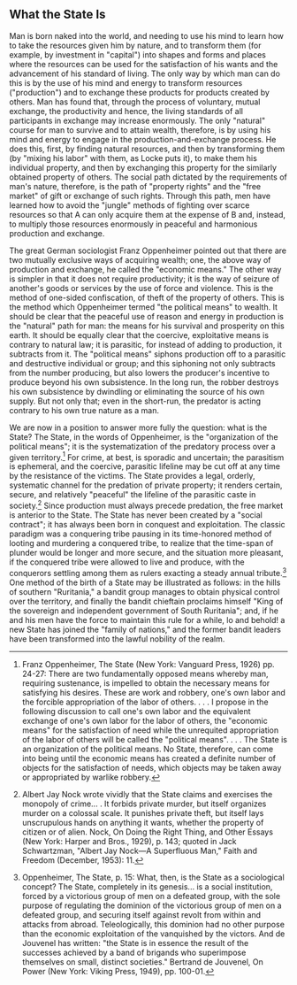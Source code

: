 What the State Is
-----------------

Man is born naked into the world, and needing to use his mind to learn how to take the resources given him by nature, and to transform them (for example, by investment in "capital") into shapes and forms and places where the resources can be used for the satisfaction of his wants and the advancement of his standard of living. The only way by which man can do this is by the use of his mind and energy to transform resources ("production") and to exchange these products for products created by others. Man has found that, through the process of voluntary, mutual exchange, the productivity and hence, the living standards of all participants in exchange may increase enormously. The only "natural" course for man to survive and to attain wealth, therefore, is by using his mind and energy to engage in the production-and-exchange process. He does this, first, by finding natural resources, and then by transforming them (by "mixing his labor" with them, as Locke puts it), to make them his individual property, and then by exchanging this property for the similarly obtained property of others. The social path dictated by the requirements of man's nature, therefore, is the path of "property rights" and the "free market" of gift or exchange of such rights. Through this path, men have learned how to avoid the "jungle" methods of fighting over scarce resources so that A can only acquire them at the expense of B and, instead, to multiply those resources enormously in peaceful and harmonious production and exchange.

The great German sociologist Franz Oppenheimer pointed out that there are two mutually exclusive ways of acquiring wealth; one, the above way of production and exchange, he called the "economic means." The other way is simpler in that it does not require productivity; it is the way of seizure of another's goods or services by the use of force and violence. This is the method of one-sided confiscation, of theft of the property of others. This is the method which Oppenheimer termed "the political means" to wealth. It should be clear that the peaceful use of reason and energy in production is the "natural" path for man: the means for his survival and prosperity on this earth. It should be equally clear that the coercive, exploitative means is contrary to natural law; it is parasitic, for instead of adding to production, it subtracts from it. The "political means" siphons production off to a parasitic and destructive individual or group; and this siphoning not only subtracts from the number producing, but also lowers the producer's incentive to produce beyond his own subsistence. In the long run, the robber destroys his own subsistence by dwindling or eliminating the source of his own supply. But not only that; even in the short-run, the predator is acting contrary to his own true nature as a man.

We are now in a position to answer more fully the question: what is the State? The State, in the words of Oppenheimer, is the "organization of the political means"; it is the systematization of the predatory process over a given territory.[^note4] For crime, at best, is sporadic and uncertain; the parasitism is ephemeral, and the coercive, parasitic lifeline may be cut off at any time by the resistance of the victims. The State provides a legal, orderly, systematic channel for the predation of private property; it renders certain, secure, and relatively "peaceful" the lifeline of the parasitic caste in society.[^note5] Since production must always precede predation, the free market is anterior to the State. The State has never been created by a "social contract"; it has always been born in conquest and exploitation. The classic paradigm was a conquering tribe pausing in its time-honored method of looting and murdering a conquered tribe, to realize that the time-span of plunder would be longer and more secure, and the situation more pleasant, if the conquered tribe were allowed to live and produce, with the conquerors settling among them as rulers exacting a steady annual tribute.[^note6] One method of the birth of a State may be illustrated as follows: in the hills of southern "Ruritania," a bandit group manages to obtain physical control over the territory, and finally the bandit chieftain proclaims himself "King of the sovereign and independent government of South Ruritania"; and, if he and his men have the force to maintain this rule for a while, lo and behold! a new State has joined the "family of nations," and the former bandit leaders have been transformed into the lawful nobility of the realm.

[^note4]: Franz Oppenheimer, The State (New York: Vanguard Press, 1926) pp. 24-27: There are two fundamentally opposed means whereby man, requiring sustenance, is impelled to obtain the necessary means for satisfying his desires. These are work and robbery, one's own labor and the forcible appropriation of the labor of others. . . . I propose in the following discussion to call one's own labor and the equivalent exchange of one's own labor for the labor of others, the "economic means" for the satisfaction of need while the unrequited appropriation of the labor of others will be called the "political means". . . . The State is an organization of the political means. No State, therefore, can come into being until the economic means has created a definite number of objects for the satisfaction of needs, which objects may be taken away or appropriated by warlike robbery.

[^note5]: Albert Jay Nock wrote vividly that the State claims and exercises the monopoly of crime... . It forbids private murder, but itself organizes murder on a colossal scale. It punishes private theft, but itself lays unscrupulous hands on anything it wants, whether the property of citizen or of alien. Nock, On Doing the Right Thing, and Other Essays (New York: Harper and Bros., 1929), p. 143; quoted in Jack Schwartzman, "Albert Jay Nock—A Superfluous Man," Faith and Freedom (December, 1953): 11.

[^note6]: Oppenheimer, The State, p. 15: What, then, is the State as a sociological concept? The State, completely in its genesis... is a social institution, forced by a victorious group of men on a defeated group, with the sole purpose of regulating the dominion of the victorious group of men on a defeated group, and securing itself against revolt from within and attacks from abroad. Teleologically, this dominion had no other purpose than the economic exploitation of the vanquished by the victors. And de Jouvenel has written: "the State is in essence the result of the successes achieved by a band of brigands who superimpose themselves on small, distinct societies." Bertrand de Jouvenel, On Power (New York: Viking Press, 1949), pp. 100-01.